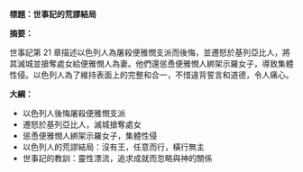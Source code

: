 **標題：世事記的荒謬結局**

**摘要：**

世事記第 21 章描述以色列人為屠殺便雅憫支派而後悔，並遷怒於基列亞比人，將其滅城並搶奪處女給便雅憫人為妻。他們還慫恿便雅憫人綁架示羅女子，導致集體性侵。以色列人為了維持表面上的完整和合一，不惜違背誓言和道德，令人痛心。

**大綱：**

* 以色列人後悔屠殺便雅憫支派
* 遷怒於基列亞比人，滅城搶奪處女
* 慫恿便雅憫人綁架示羅女子，集體性侵
* 以色列人的荒謬結局：沒有王，任意而行，橫行無主
* 世事記的教訓：靈性漂流，追求成就而忽略與神的關係